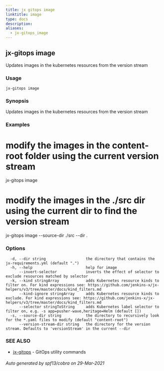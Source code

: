 ```yaml
---
title: jx gitops image
linktitle: image
type: docs
description: 
aliases:
  - jx-gitops_image
---
```


## jx-gitops image

Updates images in the kubernetes resources from the version stream

### Usage

```
jx-gitops image
```

### Synopsis

Updates images in the kubernetes resources from the version stream

### Examples

  # modify the images in the content-root folder using the current version stream
  jx-gitops image
  # modify the images in the ./src dir using the current dir to find the version stream
  jx-gitops image --source-dir ./src --dir .

### Options

```
  -d, --dir string                  the directory that contains the jx-requirements.yml (default ".")
  -h, --help                        help for image
      --invert-selector             inverts the effect of selector to exclude resources matched by selector
  -k, --kind stringArray            adds Kubernetes resource kinds to filter on. For kind expressions see: https://github.com/jenkins-x/jx-helpers/v3/tree/master/docs/kind_filters.md
      --kind-ignore stringArray     adds Kubernetes resource kinds to exclude. For kind expressions see: https://github.com/jenkins-x/jx-helpers/v3/tree/master/docs/kind_filters.md
      --selector stringToString     adds Kubernetes label selector to filter on, e.g. -s app=pusher-wave,heritage=Helm (default [])
  -s, --source-dir string           the directory to recursively look for the *.yaml files to modify (default "content-root")
      --version-stream-dir string   the directory for the version stream. Defaults to 'versionStream' in the current --dir
```

### SEE ALSO

* [jx-gitops](jx-gitops)	 - GitOps utility commands

###### Auto generated by spf13/cobra on 29-Mar-2021
